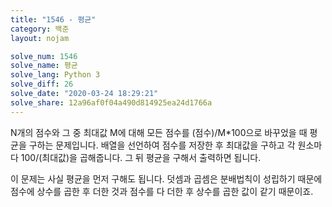 ```yaml
---
title: "1546 - 평균"
category: 백준
layout: nojam

solve_num: 1546
solve_name: 평균
solve_lang: Python 3
solve_diff: 26
solve_date: "2020-03-24 18:29:21"
solve_share: 12a96af0f04a490d814925ea24d1766a
---
```


N개의 점수와 그 중 최대값 M에 대해 모든 점수를 (점수)/M\*100으로 바꾸었을 때 평균을 구하는 문제입니다. 배열을 선언하여 점수를 저장한 후 최대값을 구하고 각 원소마다 100/(최대값)을 곱해줍니다. 그 뒤 평균을 구해서 출력하면 됩니다.

이 문제는 사실 평균을 먼저 구해도 됩니다. 덧셈과 곱셈은 분배법칙이 성립하기 때문에 점수에 상수를 곱한 후 더한 것과 점수를 다 더한 후 상수를 곱한 값이 같기 때문이죠.
